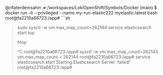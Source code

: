 @rifaterdemsahin ➜ /workspaces/LokiOpenShift/Symbols/Docker (main) $ docker run -it --privileged --name my-run-elastic222 myelastic:latest bash
root@fa2210a66723:/app# ```sh
> sudo sysctl -w vm.max_map_count=262144
> service elasticsearch start
> top
> 
> 
> htop
> 
> ^C
root@fa2210a66723:/app# sysctl -w vm.max_map_count=262144
vm.max_map_count = 262144
root@fa2210a66723:/app# service elasticsearch start
Starting Elasticsearch Server: failed!
root@fa2210a66723:/app# 